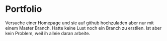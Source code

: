 # Portfolio

Versuche einer Homepage und sie auf github hochzuladen aber nur mit einem Master Branch.
Hatte keine Lust noch ein Branch zu erstllen. Ist aber kein Problem, weil ih alleie daran arbeite.
